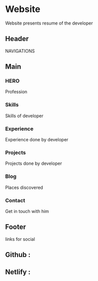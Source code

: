# Website
Website presents resume of the developer

## Header
NAVIGATIONS

## Main

### HERO
Profession

### Skills
Skills of developer

### Experience
Experience done by developer

### Projects
Projects done by developer
### Blog
Places discovered

### Contact
  Get in touch with him

## Footer
links for social

## Github :
## Netlify :
